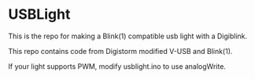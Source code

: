 # USBLight

This is the repo for making a Blink(1) compatible usb light with
a Digiblink.

This repo contains code from Digistorm modified V-USB and Blink(1).

If your light supports PWM, modify usblight.ino to use analogWrite.
